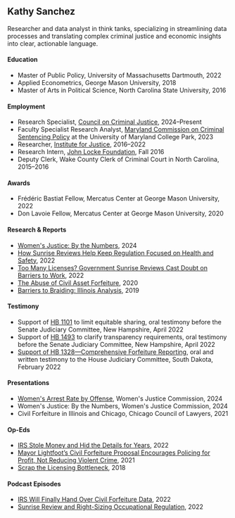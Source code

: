 
## Kathy Sanchez

Researcher and data analyst in think tanks, specializing in streamlining data processes and translating complex criminal justice and economic insights into clear, actionable language. 

#### Education
- Master of Public Policy, University of Massachusetts Dartmouth, 2022
- Applied Econometrics, George Mason University, 2018
- Master of Arts in Political Science, North Carolina State University, 2016 

#### Employment
- Research Specialist, [Council on Criminal Justice](https://counciloncj.org/), 2024–Present 
- Faculty Specialist Research Analyst, [Maryland Commission on Criminal Sentencing Policy](https://msccsp.org/) at the University of Maryland College Park, 2023
- Researcher, [Institute for Justice](https://ij.org/), 2016–2022 
- Research Intern, [John Locke Foundation](https://www.johnlocke.org/), Fall 2016 
- Deputy Clerk, Wake County Clerk of Criminal Court in North Carolina, 2015–2016

#### Awards 
- Frédéric Bastiat Fellow, Mercatus Center at George Mason University, 2022 
- Don Lavoie Fellow, Mercatus Center at George Mason University, 2020 

#### Research & Reports
- [Women's Justice: By the Numbers](https://counciloncj.org/womens-justice-by-the-numbers/), 2024 
- [How Sunrise Reviews Help Keep Regulation Focused on Health and Safety](https://www.clearhq.org/news/clear-resource-brief-how-sunrise-reviews-help-keep-regulation-focused-on-health-and-safety), 2022 
- [Too Many Licenses? Government Sunrise Reviews Cast Doubt on Barriers to Work](https://ij.org/report/too-many-licenses/), 2022 
- [The Abuse of Civil Asset Forfeiture](https://ij.org/report/policing-for-profit-3/), 2020 
- [Barriers to Braiding: Illinois Analysis](https://ij.org/wp-content/uploads/2019/11/Barriers-to-Braiding-Supplement-Illinois.pdf), 2019 

#### Testimony   
- Support of [HB 1101](https://gencourt.state.nh.us/BillHistory/SofS_Archives/2022/senate/HB1101S.pdf) to limit equitable sharing, oral testimony before the Senate Judiciary Committee, New Hampshire, April 2022 
- Support of [HB 1493](https://gencourt.state.nh.us/BillHistory/SofS_Archives/2022/senate/HB1493S.pdf) to clarify transparency requirements, oral testimony before the Senate Judiciary Committee, New Hampshire, April 2022 
- [Support of HB 1328—Comprehensive Forfeiture Reporting](https://mylrc.sdlegislature.gov/api/Documents/233893.pdf), oral and written testimony to the House Judiciary Committee, South Dakota, February 2022 


#### Presentations   
- [Women's Arrest Rate by Offense](https://counciloncj.org/wp-content/uploads/2024/09/Arrest-Data-by-Offense-presentation.pdf), Women's Justice Commission, 2024 
- Women's Justice: By the Numbers, Women's Justice Commission, 2024 
- Civil Forfeiture in Illinois and Chicago, Chicago Council of Lawyers, 2021 

#### Op-Eds   
- [IRS Stole Money and Hid the Details for Years](https://reason.com/2022/05/10/irs-stole-money-and-hid-the-details-for-years/), 2022 
- [Mayor Lightfoot’s Civil Forfeiture Proposal Encourages Policing for Profit, Not Reducing Violent Crime](https://www.chicagotribune.com/2021/09/27/op-ed-mayor-lightfoots-civil-forfeiture-proposal-encourages-policing-for-profit-not-reducing-violent-crime/), 2021 
- [Scrap the Licensing Bottleneck](https://www.detroitnews.com/story/opinion/2018/01/03/scrap-licensing-bottleneck/109138650/), 2018 

#### Podcast Episodes   
- [IRS Will Finally Hand Over Civil Forfeiture Data](https://www.cato.org/multimedia/cato-daily-podcast/irs-will-finally-hand-over-civil-forfeiture-data), 2022 
- [Sunrise Review and Right-Sizing Occupational Regulation](https://podcast.clearhq.org/e/sunrise_review/), 2022 
